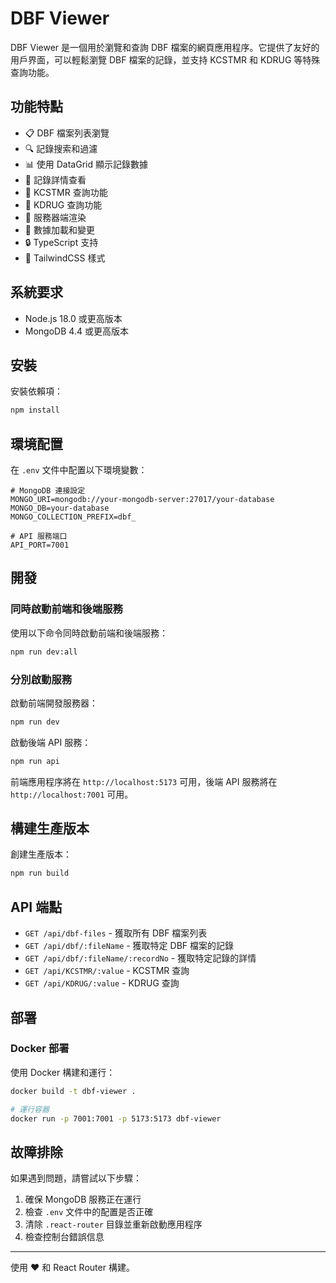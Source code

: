 # DBF Viewer

DBF Viewer 是一個用於瀏覽和查詢 DBF 檔案的網頁應用程序。它提供了友好的用戶界面，可以輕鬆瀏覽 DBF 檔案的記錄，並支持 KCSTMR 和 KDRUG 等特殊查詢功能。

## 功能特點

- 📋 DBF 檔案列表瀏覽
- 🔍 記錄搜索和過濾
- 📊 使用 DataGrid 顯示記錄數據
- 📝 記錄詳情查看
- 🔎 KCSTMR 查詢功能
- 💊 KDRUG 查詢功能
- 🚀 服務器端渲染
- 🔄 數據加載和變更
- 🔒 TypeScript 支持
- 🎨 TailwindCSS 樣式

## 系統要求

- Node.js 18.0 或更高版本
- MongoDB 4.4 或更高版本

## 安裝

安裝依賴項：

```bash
npm install
```

## 環境配置

在 `.env` 文件中配置以下環境變數：

```
# MongoDB 連接設定
MONGO_URI=mongodb://your-mongodb-server:27017/your-database
MONGO_DB=your-database
MONGO_COLLECTION_PREFIX=dbf_

# API 服務端口
API_PORT=7001
```

## 開發

### 同時啟動前端和後端服務

使用以下命令同時啟動前端和後端服務：

```bash
npm run dev:all
```

### 分別啟動服務

啟動前端開發服務器：

```bash
npm run dev
```

啟動後端 API 服務：

```bash
npm run api
```

前端應用程序將在 `http://localhost:5173` 可用，後端 API 服務將在 `http://localhost:7001` 可用。

## 構建生產版本

創建生產版本：

```bash
npm run build
```

## API 端點

- `GET /api/dbf-files` - 獲取所有 DBF 檔案列表
- `GET /api/dbf/:fileName` - 獲取特定 DBF 檔案的記錄
- `GET /api/dbf/:fileName/:recordNo` - 獲取特定記錄的詳情
- `GET /api/KCSTMR/:value` - KCSTMR 查詢
- `GET /api/KDRUG/:value` - KDRUG 查詢

## 部署

### Docker 部署

使用 Docker 構建和運行：

```bash
docker build -t dbf-viewer .

# 運行容器
docker run -p 7001:7001 -p 5173:5173 dbf-viewer
```

## 故障排除

如果遇到問題，請嘗試以下步驟：

1. 確保 MongoDB 服務正在運行
2. 檢查 `.env` 文件中的配置是否正確
3. 清除 `.react-router` 目錄並重新啟動應用程序
4. 檢查控制台錯誤信息

---

使用 ❤️ 和 React Router 構建。
